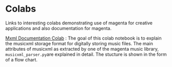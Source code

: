 # Colabs
  
Links to interesting colabs demonstrating use of magenta for creative applications and also documentation for magenta. 

[Mxml Documentation Colab](https://colab.research.google.com/drive/1uxtG69W4vYjSF9NebsYSZnpnLoqa09aT) : 
The goal of this colab notebook is to explain the musicxml storage format for digitally storing music files. The main attributes of musicxml as extracted by one of the magenta music library, `musicxml_parser.py`are explained in detail.  The stucture is shown in the form of a flow chart. 


